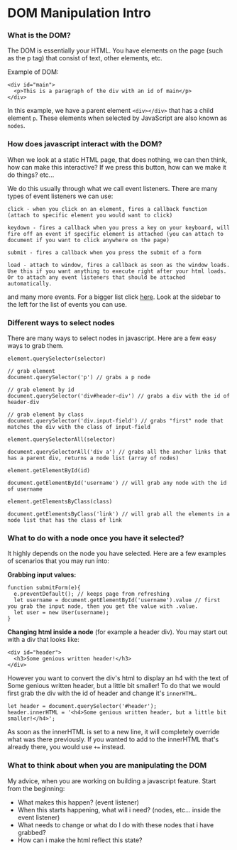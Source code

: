 # DOM Manipulation Intro

### What is the DOM?
The DOM is essentially your HTML. You have elements on the page (such as the p tag) that consist of text, other elements, etc.

Example of DOM:
```
<div id="main">
  <p>This is a paragraph of the div with an id of main</p>
</div>
```

In this example, we have a parent element `<div></div>` that has a child element `p`. These elements when selected by JavaScript are also known as `nodes`.

### How does javascript interact with the DOM?
When we look at a static HTML page, that does nothing, we can then think, how can make this interactive? If we press this button, how can we make it do things? etc...

We do this usually through what we call event listeners. There are many types of event listeners we can use:
```
click - when you click on an element, fires a callback function (attach to specific element you would want to click)

keydown - fires a callback when you press a key on your keyboard, will fire off an event if specific element is attached (you can attach to document if you want to click anywhere on the page)

submit - fires a callback when you press the submit of a form

load - attach to window, fires a callback as soon as the window loads. Use this if you want anything to execute right after your html loads. Or to attach any event listeners that should be attached automatically.
```

and many more events. For a bigger list click [here](https://developer.mozilla.org/en-US/docs/Web/API/EventTarget/addEventListener). Look at the sidebar to the left for the list of events you can use.

### Different ways to select nodes
There are many ways to select nodes in javascript. Here are a few easy ways to grab them.

`element.querySelector(selector)`
```
// grab element
document.querySelector('p') // grabs a p node

// grab element by id
document.querySelector('div#header-div') // grabs a div with the id of header-div

// grab element by class
document.querySelector('div.input-field') // grabs "first" node that matches the div with the class of input-field
```

`element.querySelectorAll(selector)`
```
document.querySelectorAll('div a') // grabs all the anchor links that has a parent div, returns a node list (array of nodes)
```

`element.getElementById(id)`
```
document.getElementById('username') // will grab any node with the id of username
```

`element.getElementsByClass(class)`
```
document.getElementsByClass('link') // will grab all the elements in a node list that has the class of link
```

### What to do with a node once you have it selected?
It highly depends on the node you have selected. Here are a few examples of scenarios that you may run into:

**Grabbing input values:**
```
function submitForm(e){
  e.preventDefault(); // keeps page from refreshing
  let username = document.getElementById('username').value // first you grab the input node, then you get the value with .value.
  let user = new User(username);
}
```

**Changing html inside a node** (for example a header div). You may start out with a div that looks like:
```
<div id="header">
  <h3>Some genious written header!</h3>
</div>
```
However you want to convert the div's html to display an h4 with the text of Some genious written header, but a little bit smaller! To do that we would first grab the div with the id of header and change it's `innerHTML`.

```
let header = document.querySelector('#header');
header.innerHTML = '<h4>Some genious written header, but a little bit smaller!</h4>';
```

As soon as the innerHTML is set to a new line, it will completely override what was there previously. If you wanted to add to the innerHTML that's already there, you would use `+=` instead.

### What to think about when you are manipulating the DOM
My advice, when you are working on building a javascript feature. Start from the beginning:
- What makes this happen? (event listener)
- When this starts happening, what will i need? (nodes, etc... inside the event listener)
- What needs to change or what do I do with these nodes that i have grabbed?
- How can i make the html reflect this state?